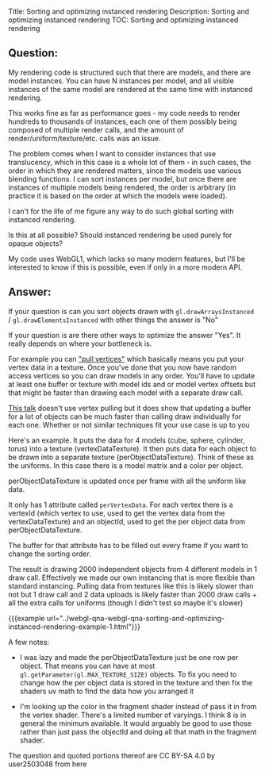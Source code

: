 Title: Sorting and optimizing instanced rendering
Description: Sorting and optimizing instanced rendering
TOC: Sorting and optimizing instanced rendering

## Question:

My rendering code is structured such that there are models, and there are model instances.
You can have N instances per model, and all visible instances of the same model are rendered at the same time with instanced rendering.

This works fine as far as performance goes - my code needs to render hundreds to thousands of instances, each one of them possibly being composed of multiple render calls, and the amount of render/uniform/texture/etc. calls was an issue.

The problem comes when I want to consider instances that use translucency, which in this case is a whole lot of them - in such cases, the order in which they are rendered matters, since the models use various blending functions.
I can sort instances per model, but once there are instances of multiple models being rendered, the order is arbitrary (in practice it is based on the order at which the models were loaded).

I can't for the life of me figure any way to do such global sorting with instanced rendering.

Is this at all possible? Should instanced rendering be used purely for opaque objects?

My code uses WebGL1, which lacks so many modern features, but I'll be interested to know if this is possible, even if only in a more modern API.

## Answer:

If your question is can you sort objects drawn with `gl.drawArraysInstanced` / `gl.drawElementsInstanced` with other things the answer is "No"

If your question is are there other ways to optimize the answer "Yes". It really depends on where your bottleneck is.

For example you can ["pull vertices"](https://webglfundamentals.org/webgl/lessons/webgl-pulling-vertices.html) which basically means you put your vertex data in a texture. Once you've done that you now have random access vertices so you can draw models in any order. You'll have to update at least one buffer or texture with model ids and or model vertex offsets but that might be faster than drawing each model with a separate draw call.

[This talk](https://webglsamples.org/google-io/2011/index.html) doesn't use vertex pulling but it does show that updating a buffer for a lot of objects can be much faster than calling draw individually for each one. Whether or not similar techniques fit your use case is up to you

Here's an example. It puts the data for 4 models (cube, sphere, cylinder, torus) into a texture (vertexDataTexture). It then puts data for each object to be drawn into a separate texture (perObjectDataTexture). Think of these as the uniforms. In this case there is a model matrix and a color per object. 

perObjectDataTexture is updated once per frame with all the uniform like data.

It only has 1 attribute called `perVertexData`. For each vertex there is a vertexId (which vertex to use, used to get the vertex data from the vertexDataTexture) and an objectId, used to get the per object data from perObjectDataTexture.

The buffer for that attribute has to be filled out every frame if you want to change the sorting order.

The result is drawing 2000 independent objects from 4 different models in 1 draw call. Effectively we made our own instancing that is more flexible than standard instancing. Pulling data from textures like this is likely slower than not but 1 draw call and 2 data uploads is likely faster than 2000 draw calls + all the extra calls for uniforms (though I didn't test so maybe it's slower)

{{{example url="../webgl-qna-webgl-qna-sorting-and-optimizing-instanced-rendering-example-1.html"}}}

A few notes:

* I was lazy and made the perObjectDataTexture just be one row per object. That means you can have at most `gl.getParameter(gl.MAX_TEXTURE_SIZE)` objects. To fix you need to change how the per object data is stored in the texture and then fix the shaders uv math to find the data how you arranged it

* I'm looking up the color in the fragment shader instead of pass it in from the vertex shader. There's a limited number of varyings. I think 8 is in general the minimum available. It would arguably be good to use those rather than just pass the objectId and doing all that math in the fragment shader.


<div class="so">
  <div>The question and quoted portions thereof are 
    CC BY-SA 4.0 by
    <a data-href="https://stackoverflow.com/users/2503048">user2503048</a>
    from
    <a data-href="https://stackoverflow.com/questions/58386635">here</a>
  </div>
</div>
